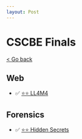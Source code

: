 ```yaml
---
layout: Post
---
```

# CSCBE Finals

<a class="back-link" href="../../">< Go back</a>

## Web

- ✅ [⭐⭐ LL4M4](./Web/LL4M4/)

## Forensics

- ✅ [⭐⭐ Hidden Secrets](./Forensics/Hidden_Secrets/)
